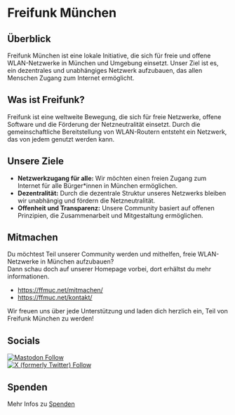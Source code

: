 # Freifunk München

## Überblick

Freifunk München ist eine lokale Initiative, die sich für freie und offene WLAN-Netzwerke in München und Umgebung einsetzt. Unser Ziel ist es, ein dezentrales und unabhängiges Netzwerk aufzubauen, das allen Menschen Zugang zum Internet ermöglicht.

## Was ist Freifunk?

Freifunk ist eine weltweite Bewegung, die sich für freie Netzwerke, offene Software und die Förderung der Netzneutralität einsetzt. Durch die gemeinschaftliche Bereitstellung von WLAN-Routern entsteht ein Netzwerk, das von jedem genutzt werden kann.

## Unsere Ziele

- **Netzwerkzugang für alle:** Wir möchten einen freien Zugang zum Internet für alle Bürger*innen in München ermöglichen.
- **Dezentralität:** Durch die dezentrale Struktur unseres Netzwerks bleiben wir unabhängig und fördern die Netzneutralität.
- **Offenheit und Transparenz:** Unsere Community basiert auf offenen Prinzipien, die Zusammenarbeit und Mitgestaltung ermöglichen.

## Mitmachen

Du möchtest Teil unserer Community werden und mithelfen, freie WLAN-Netzwerke in München aufzubauen?  
Dann schau doch auf unserer Homepage vorbei, dort erhältst du mehr informationen.
- https://ffmuc.net/mitmachen/ 
- https://ffmuc.net/kontakt/
  
  
Wir freuen uns über jede Unterstützung und laden dich herzlich ein, Teil von Freifunk München zu werden!

## Socials

[![Mastodon Follow](https://img.shields.io/mastodon/follow/110219050821710120?domain=https%3A%2F%2Fsocial.ffmuc.net)](https://social.ffmuc.net/@freifunkMUC)  
[![X (formerly Twitter) Follow](https://img.shields.io/twitter/follow/freifunkmuc)](https://twitter.com/freifunkmuc)


## Spenden
Mehr Infos zu [Spenden](https://ffmuc.net/wiki/doku.php?id=ev:start&s[]=spenden#ich_moechte_euch_gerne_unterstuetzen_aber_kein_mitglied_werden_was_kann_ich_tun)


 
